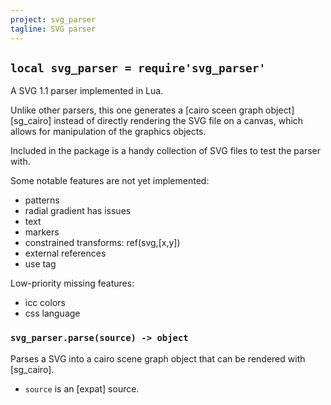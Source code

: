```yaml
---
project: svg_parser
tagline: SVG parser
---
```


## `local svg_parser = require'svg_parser'`

A SVG 1.1 parser implemented in Lua.

Unlike other parsers, this one generates a [cairo sceen graph object][sg_cairo] instead of directly rendering
the SVG file on a canvas, which allows for manipulation of the graphics objects.

Included in the package is a handy collection of SVG files to test the parser with.

Some notable features are not yet implemented:

  * patterns
  * radial gradient has issues
  * text
  * markers
  * constrained transforms: ref(svg,[x,y])
  * external references
  * use tag

Low-priority missing features:

  * icc colors
  * css language

### `svg_parser.parse(source) -> object`

Parses a SVG into a cairo scene graph object that can be rendered with [sg_cairo].

  * `source` is an [expat] source.

